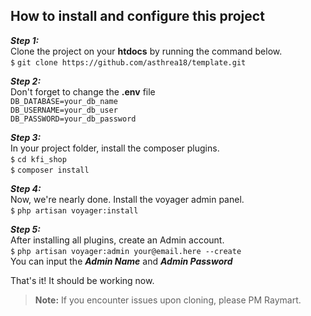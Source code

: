 ## How to install and configure this project

_**Step 1:**_  
Clone the project on your **htdocs** by running the command below.  
`$` `git clone https://github.com/asthrea18/template.git`  

_**Step 2:**_  
Don't forget to change the **.env** file  
`DB_DATABASE=your_db_name`  
`DB_USERNAME=your_db_user`  
`DB_PASSWORD=your_db_password`

_**Step 3:**_  
In your project folder, install the composer plugins.  
`$` `cd kfi_shop`  
`$` `composer install`

_**Step 4:**_  
Now, we're nearly done. Install the voyager admin panel.  
`$` `php artisan voyager:install`

_**Step 5:**_  
After installing all plugins, create an Admin account.  
`$` `php artisan voyager:admin your@email.here --create`  
You can input the _**Admin Name**_ and _**Admin Password**_

That's it! It should be working now.

> **Note:** If you encounter issues upon cloning, please PM Raymart.
